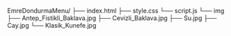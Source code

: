EmreDondurmaMenu/
 ├── index.html
 ├── style.css
 └── script.js
 └── img
       ├── Antep_Fistikli_Baklava.jpg
       ├── Cevizli_Baklava.jpg
       ├── Su.jpg
       ├── Cay.jpg
       └── Klasik_Kunefe.jpg
